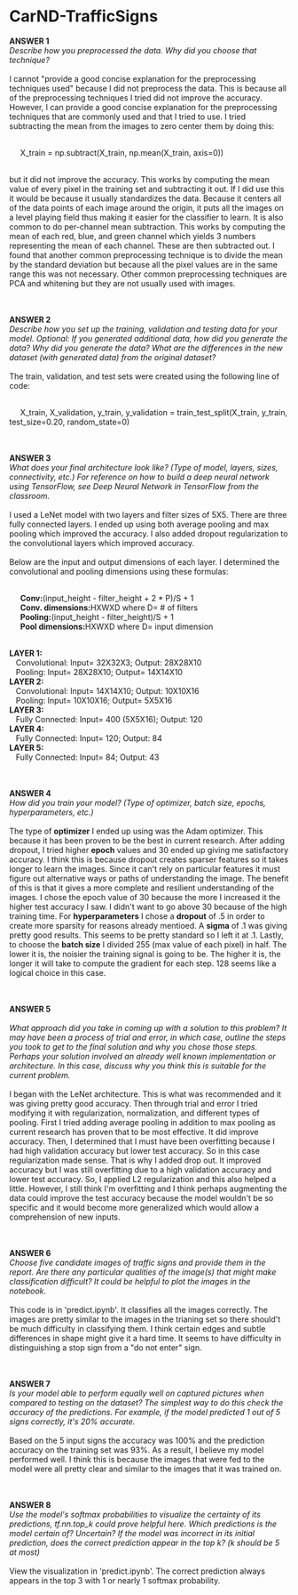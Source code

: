 # CarND-TrafficSigns

<b>ANSWER 1</b><br>
<i>Describe how you preprocessed the data. Why did you choose that technique?</i><br><br>
I cannot "provide a good concise explanation for the preprocessing techniques used" because I did not preprocess the data.  This is because all of the preprocessing techniques I tried did not improve the accuracy. However, I can provide a good concise explanation for the preprocessing techniques that are commonly used and that I tried to use. 
I tried subtracting the mean from the images to zero center them by doing this:<br><br> 

&nbsp;&nbsp;&nbsp;&nbsp; X_train = np.subtract(X_train, np.mean(X_train, axis=0)) <br><br>

but it did not improve the accuracy. This works by computing the mean value of every pixel in the training set and subtracting it out. If I did use this it would be because it usually standardizes the data. Because it centers all of the data points of each image around the origin, it puts all the images on a level playing field thus making it easier for the classifier to learn. It is also common to do per-channel mean subtraction. This works by computing the mean of each red, blue, and green channel which yields 3 numbers representing the mean of each channel. These are then subtracted out.  I found that another common preprocessing technique is to divide the mean by the standard deviation but because all the pixel values are in the same range this was not necessary. Other common preprocessing techniques are PCA and whitening but they are not usually used with images.

<br><br><b>ANSWER 2</b><br>
<i>Describe how you set up the training, validation and testing data for your model. Optional: If you generated additional data, how did you generate the data? Why did you generate the data? What are the differences in the new dataset (with generated data) from the original dataset?</i><br><br>
The train, validation, and test sets were created using the following line of code:<br><br>

&nbsp;&nbsp;&nbsp;&nbsp; X_train, X_validation, y_train, y_validation = train_test_split(X_train, y_train, test_size=0.20, random_state=0)

<br><br><b>ANSWER 3</b><br>
<i>What does your final architecture look like? (Type of model, layers, sizes, connectivity, etc.) For reference on how to build a deep neural network using TensorFlow, see Deep Neural Network in TensorFlow from the classroom.</i><br><br>
I used a LeNet model with two layers and filter sizes of 5X5. There are three fully connected layers. I ended up using both average pooling and max pooling which improved the accuracy. I also added dropout regularization to the convolutional layers which improved accuracy.<br><br>
Below are the input and output dimensions of each layer. I determined the convolutional and pooling dimensions using these formulas:<br><br>

&nbsp;&nbsp;&nbsp;&nbsp; <b>Conv:</b>(input_height - filter_height + 2 * P)/S + 1<br>
&nbsp;&nbsp;&nbsp;&nbsp; <b>Conv. dimensions:</b>HXWXD where D= # of filters<br>
&nbsp;&nbsp;&nbsp;&nbsp; <b>Pooling:</b>(input_height - filter_height)/S + 1<br>
&nbsp;&nbsp;&nbsp;&nbsp; <b>Pool dimensions:</b>HXWXD where D= input dimension<br><br>

<b>LAYER 1:</b> <br>
&nbsp;&nbsp; Convolutional: Input= 32X32X3; Output: 28X28X10<br>
&nbsp;&nbsp; Pooling: Input= 28X28X10; Output= 14X14X10<br>
<b>LAYER 2:</b> <br>
&nbsp;&nbsp; Convolutional: Input= 14X14X10; Output: 10X10X16<br>
&nbsp;&nbsp; Pooling: Input= 10X10X16; Output= 5X5X16<br>
<b>LAYER 3:</b> <br>
&nbsp;&nbsp; Fully Connected: Input= 400 (5X5X16); Output: 120<br>
<b>LAYER 4:</b> <br>
&nbsp;&nbsp; Fully Connected: Input= 120; Output: 84<br>
<b>LAYER 5:</b> <br>
&nbsp;&nbsp; Fully Connected: Input= 84; Output: 43<br>




<br><br><b>ANSWER 4</b><br>
<i>How did you train your model? (Type of optimizer, batch size, epochs, hyperparameters, etc.)</i><br><br>
The type of <b>optimizer</b> I ended up using was the Adam optimizer. This because it has been proven to be the best in current research. After adding dropout, I tried higher <b>epoch</b> values and 30 ended up giving me satisfactory accuracy. I think this is because dropout creates sparser features so it takes longer to learn the images. Since it can't rely on particular features it must figure out alternative ways or paths of understanding the image. The benefit of this is that it gives a more complete and resilient understanding of the images. I chose the epoch value of 30 because the more I increased it the higher test accuracy I saw. I didn't want to go above 30 because of the high training time. For <b>hyperparameters</b> I chose a <b>dropout</b> of .5 in order to create more sparsity for reasons already mentioed. A <b>sigma</b> of .1 was giving pretty good results. This seems to be pretty standard so I left it at .1. Lastly, to choose the <b>batch size</b> I divided 255 (max value of each pixel) in half. The lower it is, the noisier the training signal is going to be. The higher it is, the longer it will take to compute the gradient for each step. 128 seems like a logical choice in this case.

<br><br><b>ANSWER 5</b><br>
<br><i>What approach did you take in coming up with a solution to this problem? It may have been a process of trial and error, in which case, outline the steps you took to get to the final solution and why you chose those steps. Perhaps your solution involved an already well known implementation or architecture. In this case, discuss why you think this is suitable for the current problem.</i><br><br>
I began with the LeNet architecture. This is what was recommended and it was giving pretty good accuracy. Then through trial and error I tried modifying it with regularization, normalization, and different types of pooling. First I tried adding average pooling in addition to max pooling as current research has proven that to be most effective. It did improve accuracy. Then, I determined that I must have been overfitting because I had high validation accuracy but lower test accuracy. So in this case regularization made sense. That is why I added drop out. It improved accuracy but I was still overfitting due to a high validation accuracy and lower test accuracy. So, I applied L2 regularization and this also helped a little. However, I still think I'm overfitting and I think perhaps augmenting the data could improve the test accuracy because the model wouldn't be so specific and it would become more generalized which would allow a comprehension of new inputs.

<br><br><b>ANSWER 6</b><br>
<i>Choose five candidate images of traffic signs and provide them in the report. Are there any particular qualities of the image(s) that might make classification difficult? It could be helpful to plot the images in the notebook.</i><br><br>
This code is in 'predict.ipynb'. It classifies all the images correctly. The images are pretty similar to the images in the trianing set so there should't be much difficulty in classifying them. I think certain edges and subtle differences in shape might give it a hard time. It seems to have difficulty in distinguishing a stop sign from a "do not enter" sign.

<br><br><b>ANSWER 7</b><br>
<i>Is your model able to perform equally well on captured pictures when compared to testing on the dataset? The simplest way to do this check the accuracy of the predictions. For example, if the model predicted 1 out of 5 signs correctly, it's 20% accurate.</i><br><br>
Based on the 5 input signs the accuracy was 100% and the prediction accuracy on the training set was 93%. As a result, I believe my model performed well. I think this is because the images that were fed to the model were all pretty clear and similar to the images that it was trained on. 

<br><br><b>ANSWER 8</b><br>
<i>Use the model's softmax probabilities to visualize the certainty of its predictions, tf.nn.top_k could prove helpful here. Which predictions is the model certain of? Uncertain? If the model was incorrect in its initial prediction, does the correct prediction appear in the top k? (k should be 5 at most)</i><br><br>
View the visualization in 'predict.ipynb'. The correct prediction always appears in the top 3 with 1 or nearly 1 softmax probability.
